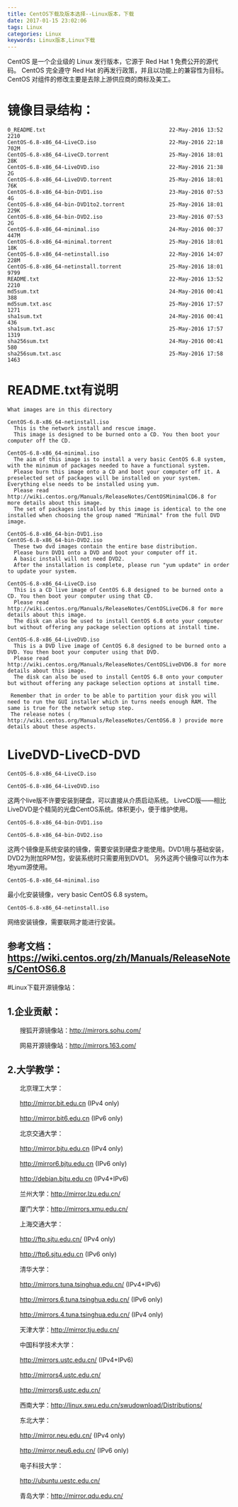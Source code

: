 ```yaml
---
title: CentOS下载及版本选择--Linux版本，下载
date: 2017-01-15 23:02:06
tags: Linux
categories: Linux
keywords: Linux版本,Linux下载
---
```


CentOS 是一个企业级的 Linux 发行版本，它源于 Red Hat 1 免费公开的源代码。
CentOS 完全遵守 Red Hat 的再发行政策，并且以功能上的兼容性为目标。CentOS 对组件的修改主要是去除上游供应商的商标及美工。


<!--more-->

# 镜像目录结构：

```
0_README.txt                                       22-May-2016 13:52    2210
CentOS-6.8-x86_64-LiveCD.iso                       22-May-2016 22:18    702M
CentOS-6.8-x86_64-LiveCD.torrent                   25-May-2016 18:01     28K
CentOS-6.8-x86_64-LiveDVD.iso                      22-May-2016 21:38      2G
CentOS-6.8-x86_64-LiveDVD.torrent                  25-May-2016 18:01     76K
CentOS-6.8-x86_64-bin-DVD1.iso                     23-May-2016 07:53      4G
CentOS-6.8-x86_64-bin-DVD1to2.torrent              25-May-2016 18:01    229K
CentOS-6.8-x86_64-bin-DVD2.iso                     23-May-2016 07:53      2G
CentOS-6.8-x86_64-minimal.iso                      24-May-2016 00:37    447M
CentOS-6.8-x86_64-minimal.torrent                  25-May-2016 18:01     18K
CentOS-6.8-x86_64-netinstall.iso                   22-May-2016 14:07    228M
CentOS-6.8-x86_64-netinstall.torrent               25-May-2016 18:01    9799
README.txt                                         22-May-2016 13:52    2210
md5sum.txt                                         24-May-2016 00:41     388
md5sum.txt.asc                                     25-May-2016 17:57    1271
sha1sum.txt                                        24-May-2016 00:41     436
sha1sum.txt.asc                                    25-May-2016 17:57    1319
sha256sum.txt                                      24-May-2016 00:41     580
sha256sum.txt.asc                                  25-May-2016 17:58    1463
```

# README.txt有说明

```
What images are in this directory

CentOS-6.8-x86_64-netinstall.iso
  This is the network install and rescue image.
  This image is designed to be burned onto a CD. You then boot your computer off the CD.

CentOS-6.8-x86_64-minimal.iso
  The aim of this image is to install a very basic CentOS 6.8 system, with the minimum of packages needed to have a functional system.
  Please burn this image onto a CD and boot your computer off it. A preselected set of packages will be installed on your system. Everything else needs to be installed using yum.
  Please read http://wiki.centos.org/Manuals/ReleaseNotes/CentOSMinimalCD6.8 for more details about this image.
  The set of packages installed by this image is identical to the one installed when choosing the group named "Minimal" from the full DVD image.

CentOS-6.8-x86_64-bin-DVD1.iso
CentOS-6.8-x86_64-bin-DVD2.iso
  These two dvd images contain the entire base distribution.
  Please burn DVD1 onto a DVD and boot your computer off it.
  A basic install will not need DVD2.
  After the installation is complete, please run "yum update" in order to update your system.

CentOS-6.8-x86_64-LiveCD.iso
  This is a CD live image of CentOS 6.8 designed to be burned onto a CD. You then boot your computer using that CD.
  Please read http://wiki.centos.org/Manuals/ReleaseNotes/CentOSLiveCD6.8 for more details about this image.
  The disk can also be used to install CentOS 6.8 onto your computer but without offering any package selection options at install time.

CentOS-6.8-x86_64-LiveDVD.iso
  This is a DVD live image of CentOS 6.8 designed to be burned onto a DVD. You then boot your computer using that DVD.
  Please read http://wiki.centos.org/Manuals/ReleaseNotes/CentOSLiveDVD6.8 for more details about this image.
  The disk can also be used to install CentOS 6.8 onto your computer but without offering any package selection options at install time.

 Remember that in order to be able to partition your disk you will need to run the GUI installer which in turns needs enough RAM. The same is true for the network setup step.
 The release notes ( http://wiki.centos.org/Manuals/ReleaseNotes/CentOS6.8 ) provide more details about these aspects.
```

# LiveDVD-LiveCD-DVD

```
CentOS-6.8-x86_64-LiveCD.iso

CentOS-6.8-x86_64-LiveDVD.iso
```

这两个live版不许要安装到硬盘，可以直接从介质启动系统。
LiveCD版——相比LiveDVD是个精简的光盘CentOS系统。体积更小，便于维护使用。

```
CentOS-6.8-x86_64-bin-DVD1.iso

CentOS-6.8-x86_64-bin-DVD2.iso
```

这两个镜像是系统安装的镜像，需要安装到硬盘才能使用。DVD1用与基础安装，DVD2为附加RPM包，安装系统时只需要用到DVD1。
另外这两个镜像可以作为本地yum源使用。

```
CentOS-6.8-x86_64-minimal.iso
```

最小化安装镜像，very basic CentOS 6.8 system。

```
CentOS-6.8-x86_64-netinstall.iso
```

网络安装镜像，需要联网才能进行安装。


## 参考文档：https://wiki.centos.org/zh/Manuals/ReleaseNotes/CentOS6.8


#Linux下载开源镜像站：

## 1.企业贡献：

　　搜狐开源镜像站：http://mirrors.sohu.com/

　　网易开源镜像站：http://mirrors.163.com/


## 2.大学教学：

　　北京理工大学：

　　http://mirror.bit.edu.cn (IPv4 only)

　　http://mirror.bit6.edu.cn (IPv6 only)

　　北京交通大学：

　　http://mirror.bjtu.edu.cn (IPv4 only)

　　http://mirror6.bjtu.edu.cn (IPv6 only)

　　http://debian.bjtu.edu.cn (IPv4+IPv6)

　　兰州大学：http://mirror.lzu.edu.cn/

　　厦门大学：http://mirrors.xmu.edu.cn/

　　上海交通大学：

　　http://ftp.sjtu.edu.cn/ (IPv4 only)

　　http://ftp6.sjtu.edu.cn (IPv6 only)

　　清华大学：

　　http://mirrors.tuna.tsinghua.edu.cn/ (IPv4+IPv6)

　　http://mirrors.6.tuna.tsinghua.edu.cn/ (IPv6 only)

　　http://mirrors.4.tuna.tsinghua.edu.cn/ (IPv4 only)

　　天津大学：http://mirror.tju.edu.cn/

　　中国科学技术大学：

　　http://mirrors.ustc.edu.cn/ (IPv4+IPv6)

　　http://mirrors4.ustc.edu.cn/

　　http://mirrors6.ustc.edu.cn/

　　西南大学：http://linux.swu.edu.cn/swudownload/Distributions/

　　东北大学：

　　http://mirror.neu.edu.cn/ (IPv4 only)

　　http://mirror.neu6.edu.cn/ (IPv6 only)


　　电子科技大学：

　　http://ubuntu.uestc.edu.cn/

　　青岛大学：http://mirror.qdu.edu.cn/
